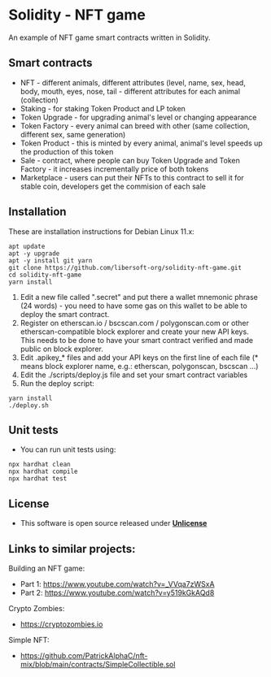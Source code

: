 # Solidity - NFT game

An example of NFT game smart contracts written in Solidity.

## Smart contracts

- NFT - different animals, different attributes (level, name, sex, head, body, mouth, eyes, nose, tail - different attributes for each animal (collection)
- Staking - for staking Token Product and LP token
- Token Upgrade - for upgrading animal's level or changing appearance
- Token Factory - every animal can breed with other (same collection, different sex, same generation)
- Token Product - this is minted by every animal, animal's level speeds up the production of this token
- Sale - contract, where people can buy Token Upgrade and Token Factory - it increases incrementally price of both tokens
- Marketplace - users can put their NFTs to this contract to sell it for stable coin, developers get the commision of each sale

## Installation

These are installation instructions for Debian Linux 11.x:

```console
apt update
apt -y upgrade
apt -y install git yarn
git clone https://github.com/libersoft-org/solidity-nft-game.git
cd solidity-nft-game
yarn install
```

1. Edit a new file called ".secret" and put there a wallet mnemonic phrase (24 words) - you need to have some gas on this wallet to be able to deploy the smart contract.
2. Register on etherscan.io / bscscan.com / polygonscan.com or other etherscan-compatible block explorer and create your new API keys. This needs to be done to have your smart contract verified and made public on block explorer.
3. Edit .apikey_* files and add your API keys on the first line of each file (* means block explorer name, e.g.: etherscan, polygonscan, bscscan ...)
4. Edit the ./scripts/deploy.js file and set your smart contract variables
5. Run the deploy script:

```console
yarn install
./deploy.sh
```

## Unit tests

- You can run unit tests using:

```console
npx hardhat clean
npx hardhat compile
npx hardhat test
```

## License

- This software is open source released under [**Unlicense**](./LICENSE)

## Links to similar projects:

Building an NFT game:
- Part 1:         https://www.youtube.com/watch?v=_VVqa7zWSxA
- Part 2:         https://www.youtube.com/watch?v=y519kGkAQd8

Crypto Zombies:
- https://cryptozombies.io

Simple NFT:
- https://github.com/PatrickAlphaC/nft-mix/blob/main/contracts/SimpleCollectible.sol
